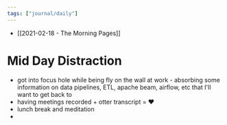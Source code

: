 ```yaml
---
tags: ["journal/daily"]
---
```


- [[2021-02-18 - The Morning Pages]]

# Mid Day Distraction
- got into focus hole while being fly on the wall at work - absorbing some information on data pipelines, ETL, apache beam, airflow, etc that I'll want to get back to
- having meetings recorded + otter transcript = ♥️
- lunch break and meditation 
- 